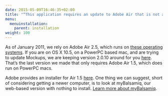 ```yaml
---
date: 2015-05-09T16:46:35+02:00
title: "“This application requires an update to Adobe Air that is not available on your system” Error"
menu:
  menuinstallation:
    parent: installation
weight: 100
---
```

As of January 2011, we rely on Adobe Air 2.5, which runs on [these operating systems](http://www.adobe.com/products/air/systemreqs/). If you are on OS X 10.5, on a PowerPC based mac, and are trying to update Mockups, we are keeping version 2.0.10 around for you [here](http://builds.balsamiq.com/b/2.0/MockupsForDesktop2.0.10.air). That’s the last version we made that only requires Adobe Air 1.5, which does run on PowerPC macs.

Adobe provides an installer for Air 1.5 [here](http://airdownload.adobe.com/air/mac/download/1.5.3/AdobeAIR.dmg). One thing we can suggest, short of considering getting a newer computer, is to look at myBalsamiq, our web-based version with nothing to install. [Learn more about myBalsamiq](https://balsamiq.com/products/mockups/mybalsamiq).
